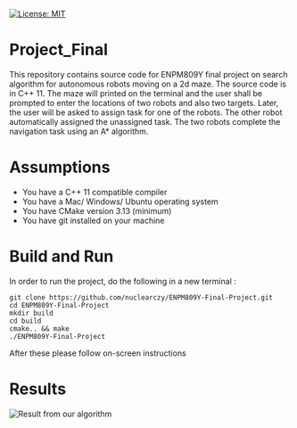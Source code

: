 [![License: MIT](https://img.shields.io/badge/License-MIT-yellow.svg)](https://opensource.org/licenses/MIT)
# Project_Final
This repository contains source code for ENPM809Y final project on search algorithm for autonomous robots moving on a 2d maze. The source code is in C++ 11. The maze will printed on the terminal and the user shall be prompted to enter the locations of two robots and also two targets. Later, the user will be asked to assign task for one of the robots. The other robot automatically assigned the unassigned task. The two robots complete the navigation task using an A* algorithm.

# Assumptions
 - You have a C++ 11 compatible compiler
 - You have a Mac/ Windows/ Ubuntu operating system
 - You have CMake version 3.13 (minimum)
 - You have git installed on your machine

# Build and Run
In order to run the project, do the following in a new terminal :
```
git clone https://github.com/nuclearczy/ENPM809Y-Final-Project.git
cd ENPM809Y-Final-Project
mkdir build
cd build
cmake.. && make
./ENPM809Y-Final-Project
```
After these please follow on-screen instructions

# Results

![Result from our algorithm](https://github.com/nuclearczy/ENPM809Y-Final-Project/blob/master/results/output.png)